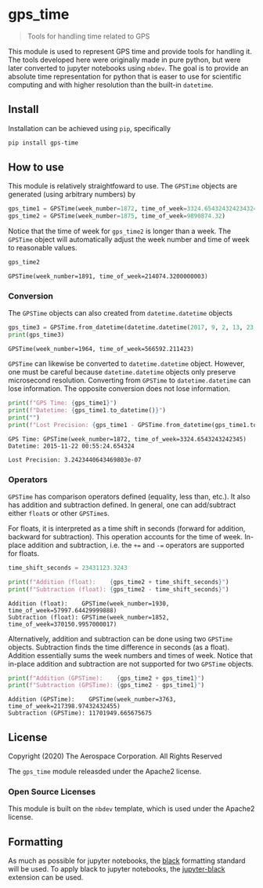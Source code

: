 # gps_time
> Tools for handling time related to GPS


This module is used to represent GPS time and provide tools for handling it. The tools developed here were originally made in pure python, but were later converted to jupyter notebooks using `nbdev`. The goal is to provide an absolute time representation for python that is easer to use for scientific computing and with higher resolution than the built-in `datetime`.

## Install

Installation can be achieved using `pip`, specifically
```bash
pip install gps-time
```

## How to use

This module is relatively straightfoward to use. The `GPSTime` objects are generated (using arbitrary numbers) by

```python
gps_time1 = GPSTime(week_number=1872, time_of_week=3324.654324324234324)
gps_time2 = GPSTime(week_number=1875, time_of_week=9890874.32)
```

Notice that the time of week for `gps_time2` is longer than a week. The `GPSTime` object will automatically adjust the week number and time of week to reasonable values.

```python
gps_time2
```




    GPSTime(week_number=1891, time_of_week=214074.3200000003)



### Conversion

The `GPSTime` objects can also created from `datetime.datetime` objects

```python
gps_time3 = GPSTime.from_datetime(datetime.datetime(2017, 9, 2, 13, 23, 12, 211423))
print(gps_time3)
```

    GPSTime(week_number=1964, time_of_week=566592.211423)


`GPSTime` can likewise be converted to `datetime.datetime` object. However, one must be careful because `datetime.datetime` objects only preserve microsecond resolution. Converting from `GPSTime` to `datetime.datetime` can lose information. The opposite conversion does not lose information.

```python
print(f"GPS Time: {gps_time1}")
print(f"Datetime: {gps_time1.to_datetime()}")
print("")
print(f"Lost Precision: {gps_time1 - GPSTime.from_datetime(gps_time1.to_datetime())}")
```

    GPS Time: GPSTime(week_number=1872, time_of_week=3324.6543243242345)
    Datetime: 2015-11-22 00:55:24.654324
    
    Lost Precision: 3.2423440643469803e-07


### Operators
`GPSTime` has comparison operators defined (equality, less than, etc.). It also has addition and subtraction defined. In general, one can add/subtract either `float`s or other `GPSTime`s.

For floats, it is interpreted as a time shift in seconds (forward for addition, backward for subtraction). This operation accounts for the time of week. In-place addition and subtraction, i.e. the `+=` and `-=` operators are supported for floats.

```python
time_shift_seconds = 23431123.3243

print(f"Addition (float):    {gps_time2 + time_shift_seconds}")
print(f"Subtraction (float): {gps_time2 - time_shift_seconds}")
```

    Addition (float):    GPSTime(week_number=1930, time_of_week=57997.64429999888)
    Subtraction (float): GPSTime(week_number=1852, time_of_week=370150.9957000017)


Alternatively, addition and subtraction can be done using two `GPSTime` objects. Subtraction finds the time difference in seconds (as a float). Addition essentially sums the week numbers and times of week. Notice that in-place addition and subtraction are not supported for two `GPSTime` objects.

```python
print(f"Addition (GPSTime):    {gps_time2 + gps_time1}")
print(f"Subtraction (GPSTime): {gps_time2 - gps_time1}")
```

    Addition (GPSTime):    GPSTime(week_number=3763, time_of_week=217398.97432432455)
    Subtraction (GPSTime): 11701949.665675675


## License

Copyright (2020) The Aerospace Corporation. All Rights Reserved

The `gps_time` module releasded under the Apache2 license.

### Open Source Licenses
This module is built on the `nbdev` template, which is used under the Apache2 license.


## Formatting

As much as possible for jupyter notebooks, the [black](https://black.readthedocs.io/en/stable/) formatting standard will be used. To apply black to jupyter notebooks, the [jupyter-black](https://github.com/drillan/jupyter-black) extension can be used.
